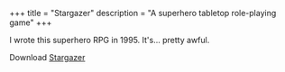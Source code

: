 +++
title = "Stargazer"
description = "A superhero tabletop role-playing game"
+++

I wrote this superhero RPG in 1995. It's... pretty awful.

Download [Stargazer](https://www.benovermyer.com/downloads/stargazer.pdf)
